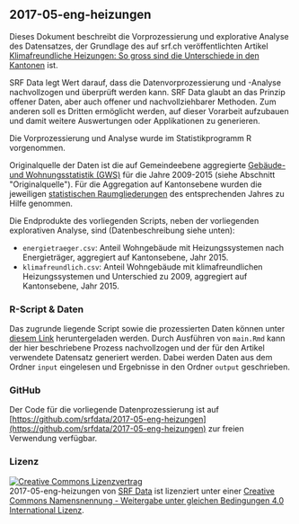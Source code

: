 ## 2017-05-eng-heizungen

Dieses Dokument beschreibt die Vorprozessierung und explorative Analyse des Datensatzes, der Grundlage des auf srf.ch veröffentlichten Artikel [Klimafreundliche Heizungen: So gross sind die Unterschiede in den Kantonen](http://www.srf.ch/news/schweiz/abstimmungen/abstimmungen/energiestrategie/so-gross-sind-die-unterschiede-in-den-kantonen) ist.

SRF Data legt Wert darauf, dass die Datenvorprozessierung und -Analyse nachvollzogen und überprüft werden kann. SRF Data glaubt an das Prinzip offener Daten, aber auch offener und nachvollziehbarer Methoden. Zum anderen soll es Dritten ermöglicht werden, auf dieser Vorarbeit aufzubauen und damit weitere Auswertungen oder Applikationen zu generieren.  

Die Vorprozessierung und Analyse wurde im Statistikprogramm R vorgenommen. 

Originalquelle der Daten ist die auf Gemeindeebene aggregierte [Gebäude- und Wohnungsstatistik (GWS)](https://www.bfs.admin.ch/bfs/de/home/statistiken/bau-wohnungswesen/erhebungen/gws2009.html) für die Jahre 2009-2015 (siehe Abschnitt "Originalquelle"). Für die Aggregation auf Kantonsebene wurden die jeweiligen [statistischen Raumgliederungen](https://www.bfs.admin.ch/bfs/de/home/grundlagen/raumgliederungen.html) des entsprechenden Jahres zu Hilfe genommen. 

Die Endprodukte des vorliegenden Scripts, neben der vorliegenden explorativen Analyse, sind (Datenbeschreibung siehe unten):

* `energietraeger.csv`: Anteil Wohngebäude mit Heizungssystemen nach Energieträger, aggregiert auf Kantonsebene, Jahr 2015.
* `klimafreundlich.csv`: Anteil Wohngebäude mit klimafreundlichen Heizungssystemen und Unterschied zu 2009, aggregiert auf Kantonsebene, Jahr 2015.

### R-Script & Daten

Das zugrunde liegende Script sowie die prozessierten Daten können unter [diesem Link](https://srfdata.github.io/2017-05-eng-heizungen/rscript.zip) heruntergeladen werden. Durch Ausführen von `main.Rmd` kann der hier beschriebene Prozess nachvollzogen und der für den Artikel verwendete Datensatz generiert werden. Dabei werden Daten aus dem Ordner `input` eingelesen und Ergebnisse in den Ordner `output` geschrieben. 

### GitHub

Der Code für die vorliegende Datenprozessierung ist auf [https://github.com/srfdata/2017-05-eng-heizungen](https://github.com/srfdata/2017-05-eng-heizungen) zur freien Verwendung verfügbar. 

### Lizenz

<a rel="license" href="http://creativecommons.org/licenses/by-sa/4.0/"><img alt="Creative Commons Lizenzvertrag" style="border-width:0" src="https://i.creativecommons.org/l/by-sa/4.0/88x31.png" /></a><br /><span xmlns:dct="http://purl.org/dc/terms/" href="http://purl.org/dc/dcmitype/Dataset" property="dct:title" rel="dct:type">2017-05-eng-heizungen</span> von <a xmlns:cc="http://creativecommons.org/ns#" href="https://github.com/srfdata/2017-05-eng-heizungen" property="cc:attributionName" rel="cc:attributionURL">SRF Data</a> ist lizenziert unter einer <a rel="license" href="http://creativecommons.org/licenses/by-sa/4.0/">Creative Commons Namensnennung - Weitergabe unter gleichen Bedingungen 4.0 International Lizenz</a>.
